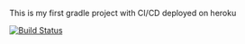 This is my first gradle project with CI/CD deployed on heroku

[![Build Status](https://app.travis-ci.com/Cevocey/test.svg?branch=main)](https://app.travis-ci.com/Cevocey/test)